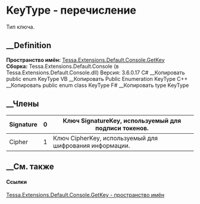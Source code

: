 # KeyType - перечисление
Тип ключа.
## __Definition
 **Пространство имён:**
[Tessa.Extensions.Default.Console.GetKey](N_Tessa_Extensions_Default_Console_GetKey.htm)  
 **Сборка:** Tessa.Extensions.Default.Console (в
Tessa.Extensions.Default.Console.dll) Версия: 3.6.0.17
C# __Копировать
     public enum KeyType
VB __Копировать
     Public Enumeration KeyType
C++ __Копировать
     public enum class KeyType
F# __Копировать
     type KeyType
##  __Члены
Signature| 0|  Ключ SignatureKey, используемый для подписи токенов.  
---|---|---  
Cipher| 1|  Ключ CipherKey, используемый для шифрования информации.  
## __См. также
#### Ссылки
[Tessa.Extensions.Default.Console.GetKey - пространство
имён](N_Tessa_Extensions_Default_Console_GetKey.htm)
